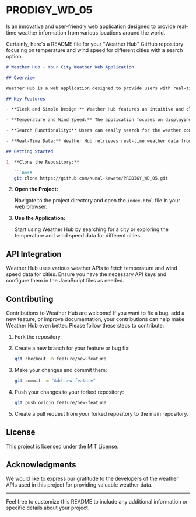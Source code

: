 # PRODIGY_WD_05
 Is an innovative and user-friendly web application designed to provide real-time weather information from various locations around the world. 

Certainly, here's a README file for your "Weather Hub" GitHub repository focusing on temperature and wind speed for different cities with a search option:

```markdown
# Weather Hub - Your City Weather Web Application

## Overview

Weather Hub is a web application designed to provide users with real-time temperature and wind speed information for different cities around the world. This application has been developed using Bootstrap, HTML, CSS, JavaScript, and various APIs to fetch accurate weather data. Whether you need to check the current weather conditions in a specific city or plan for a trip, Weather Hub has you covered.

## Key Features

- **Sleek and Simple Design:** Weather Hub features an intuitive and clean user interface, ensuring an easy and hassle-free experience for users.

- **Temperature and Wind Speed:** The application focuses on displaying the temperature and wind speed for various cities, providing essential weather information at a glance.

- **Search Functionality:** Users can easily search for the weather conditions in any city worldwide using the search option. Just type the city name, and Weather Hub will fetch the data for you.

- **Real-Time Data:** Weather Hub retrieves real-time weather data from multiple trusted sources, ensuring that you always have access to the latest weather information.

## Getting Started

1. **Clone the Repository:**

   ```bash
   git clone https://github.com/Kunal-kawate/PRODIGY_WD_05.git
   ```

2. **Open the Project:**

   Navigate to the project directory and open the `index.html` file in your web browser.

3. **Use the Application:**

   Start using Weather Hub by searching for a city or exploring the temperature and wind speed data for different cities.

## API Integration

Weather Hub uses various weather APIs to fetch temperature and wind speed data for cities. Ensure you have the necessary API keys and configure them in the JavaScript files as needed.

## Contributing

Contributions to Weather Hub are welcome! If you want to fix a bug, add a new feature, or improve documentation, your contributions can help make Weather Hub even better. Please follow these steps to contribute:

1. Fork the repository.

2. Create a new branch for your feature or bug fix:

   ```bash
   git checkout -b feature/new-feature
   ```

3. Make your changes and commit them:

   ```bash
   git commit -m "Add new feature"
   ```

4. Push your changes to your forked repository:

   ```bash
   git push origin feature/new-feature
   ```

5. Create a pull request from your forked repository to the main repository.

## License

This project is licensed under the [MIT License](LICENSE).

## Acknowledgments

We would like to express our gratitude to the developers of the weather APIs used in this project for providing valuable weather data.

---

Feel free to customize this README to include any additional information or specific details about your project.
```
